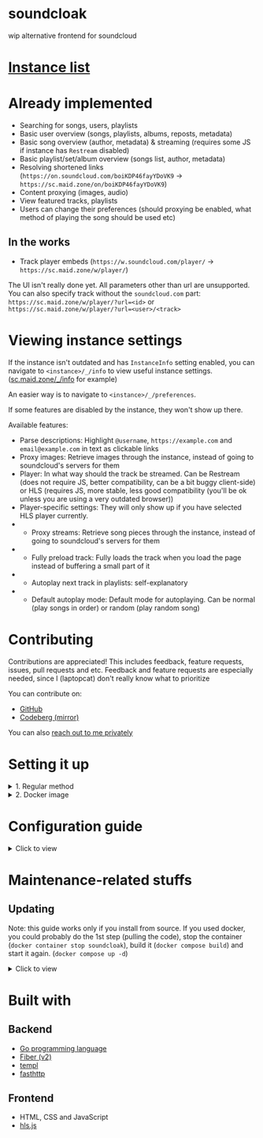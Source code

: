 # soundcloak

wip alternative frontend for soundcloud

# [Instance list](https://maid.zone/soundcloak/instances.html)

# Already implemented

- Searching for songs, users, playlists
- Basic user overview (songs, playlists, albums, reposts, metadata)
- Basic song overview (author, metadata) & streaming (requires some JS if instance has `Restream` disabled)
- Basic playlist/set/album overview (songs list, author, metadata)
- Resolving shortened links (`https://on.soundcloud.com/boiKDP46fayYDoVK9` -> `https://sc.maid.zone/on/boiKDP46fayYDoVK9`)
- Content proxying (images, audio)
- View featured tracks, playlists
- Users can change their preferences (should proxying be enabled, what method of playing the song should be used etc)

## In the works

- Track player embeds (`https://w.soundcloud.com/player/` -> `https://sc.maid.zone/w/player/`)

The UI isn't really done yet. All parameters other than url are unsupported. You can also specify track without the `soundcloud.com` part: `https://sc.maid.zone/w/player/?url=<id>` or `https://sc.maid.zone/w/player/?url=<user>/<track>`

# Viewing instance settings

If the instance isn't outdated and has `InstanceInfo` setting enabled, you can navigate to `<instance>/_/info` to view useful instance settings. ([sc.maid.zone/_/info](https://sc.maid.zone/_/info) for example)

An easier way is to navigate to `<instance>/_/preferences`.

If some features are disabled by the instance, they won't show up there.

Available features:

- Parse descriptions: Highlight `@username`, `https://example.com` and `email@example.com` in text as clickable links
- Proxy images: Retrieve images through the instance, instead of going to soundcloud's servers for them
- Player: In what way should the track be streamed. Can be Restream (does not require JS, better compatibility, can be a bit buggy client-side) or HLS (requires JS, more stable, less good compatibility (you'll be ok unless you are using a very outdated browser))
- Player-specific settings: They will only show up if you have selected HLS player currently.
- - Proxy streams: Retrieve song pieces through the instance, instead of going to soundcloud's servers for them
- - Fully preload track: Fully loads the track when you load the page instead of buffering a small part of it
- - Autoplay next track in playlists: self-explanatory
- - Default autoplay mode: Default mode for autoplaying. Can be normal (play songs in order) or random (play random song)
# Contributing

Contributions are appreciated! This includes feedback, feature requests, issues, pull requests and etc.
Feedback and feature requests are especially needed, since I (laptopcat) don't really know what to prioritize

You can contribute on:

- [GitHub](https://github.com/maid-zone/soundcloak)
- [Codeberg (mirror)](https://codeberg.org/maid-zone/soundcloak)

You can also [reach out to me privately](https://laptopc.at)

# Setting it up

<details>
<summary>1. Regular method</summary>

## Prerequisites:

1. [node.js + npm](https://nodejs.org) (any recent enough version should do, it's just used for getting hls.js builds)
2. [golang](https://go.dev) (I recommend version 1.22.10. Technically, you need 1.21.4 or higher)
3. [git](https://git-scm.com)

## Setup:

1. Clone this repository:

```sh
git clone https://github.com/maid-zone/soundcloak
```

2. Go into the cloned repository:

```sh
cd soundcloak
```

3. Download hls.js:

```sh
npm i
```

4. Download templ:

```sh
go install github.com/a-h/templ/cmd/templ@latest
```

5. Download regexp2cg:

Not really required, but helps speed up some parts of the code that use regular expressions. Keep in mind that the `build` script expects this to be installed.
```sh
go install github.com/dlclark/regexp2cg@main
```

*You might need to add go binaries to your PATH (add this line to your .bashrc / .zshrc / whatever)*

```sh
export PATH=${PATH}:`go env GOPATH`/bin
```

6. *Optional.* Edit config:

Refer to [Configuration guide](#configuration-guide) for configuration information. Can be configured from environment variables or JSON file.

7. Build binary:

This uses the `build` script, which generates code from templates, generates code for regular expiressions, and then builds the binary.
```sh
./build
```

8. Run the binary:

```sh
./main
```

This will run soundcloak on localhost, port 4664. (by default)

</details>

<details>
<summary>2. Docker image</summary>

The docker image was made by [vlnst](https://github.com/vlnst)

## Prerequisites:

1. [Docker](https://www.docker.com/)
2. [Git](https://git-scm.com)

## Setup:

1. Clone this repository:

```sh
git clone https://github.com/maid-zone/soundcloak
```

2. Go into the cloned repository:

```sh
cd soundcloak
```

3. Make a copy of the example `compose.yaml` file:

```sh
cp compose.example.yaml compose.yaml
```

Make adjustments as needed.

4. *Optional.* Edit config:

Refer to [Configuration guide](#configuration-guide) for configuration information. Can be configured from environment variables or JSON file.

5. Run the container

```sh
docker compose up -d
```

(if you get `docker: 'compose' is not a docker command.`, use `docker-compose up -d`)

This will run soundcloak as a daemon (remove the -d part of the command to just run it) on localhost, port 4664. (by default)

</details>

# Configuration guide

<details>
<summary>Click to view</summary>

You can only configure in one of the two ways:

- Using config file (`soundcloak.json` in current directory // your own path and filename)
- Using environment variables (`SOUNDCLOAK_CONFIG` must be set to `FROM_ENV`!)

Some notes:

- When specifying time, specify it in seconds.


| JSON key                | Environment variable       | Default value                                                                                                                                                                      | Description                                                                                                                                                                          |
| :------------------------ | ---------------------------- | ------------------------------------------------------------------------------------------------------------------------------------------------------------------------------------ | :------------------------------------------------------------------------------------------------------------------------------------------------------------------------------------- |
| None                    | SOUNDCLOAK_CONFIG          | soundcloak.json                                                                                                                                                                    | File to load soundcloak config from. If set to`FROM_ENV`, soundcloak loads the config from environment variables.                                                                    |
| GetWebProfiles          | GET_WEB_PROFILES           | true                                                                                                                                                                               | Retrieve links users set in their profile (social media, website, etc)                                                                                                               |
| DefaultPreferences      | DEFAULT_PREFERENCES        | {"Player": "hls", "ProxyStreams": false, "FullyPreloadTrack": false, "ProxyImages": false, "ParseDescriptions": true, "AutoplayNextTrack": false, "DefaultAutoplayMode": "normal"} | see /_/preferences page, default values adapt to your config (Player: "restream" if Restream, else "hls", ProxyStreams and ProxyImages will be same as respective config values)     |
| ProxyImages             | PROXY_IMAGES               | false                                                                                                                                                                              | Enables proxying of images (user avatars, track covers etc)                                                                                                                          |
| ImageCacheControl       | IMAGE_CACHE_CONTROL        | max-age=600, public, immutable                                                                                                                                                     | [Cache-Control](https://developer.mozilla.org/en-US/docs/Web/HTTP/Headers/Cache-Control) header value for proxied images. Cached for 10 minutes by default.                          |
| ProxyStreams            | PROXY_STREAMS              | false                                                                                                                                                                              | Enables proxying of song parts and hls playlist files                                                                                                                                |
| Restream                | RESTREAM                   | false                                                                                                                                                                              | Enables Restream Player in settings and the /_/restream/:author/:track endpoint. This player can be used without JavaScript. Restream also enables the button for downloading songs. |
| RestreamCacheControl    | RESTREAM_CACHE_CONTROL     | max-age=3600, public, immutable                                                                                                                                                    | [Cache-Control](https://developer.mozilla.org/en-US/docs/Web/HTTP/Headers/Cache-Control) header value for restreamed songs. Cached for 1 hour by default.                            |
| ClientIDTTL             | CLIENT_ID_TTL              | 4 hours                                                                                                                                                                            | Time until ClientID cache expires. ClientID is used for authenticating with SoundCloud API                                                                                           |
| UserTTL                 | USER_TTL                   | 20 minutes                                                                                                                                                                         | Time until User profile cache expires                                                                                                                                                |
| UserCacheCleanDelay     | USER_CACHE_CLEAN_DELAY     | 5 minutes                                                                                                                                                                          | Time between each cleanup of the cache (to remove expired users)                                                                                                                     |
| TrackTTL                | TRACK_TTL                  | 20 minutes                                                                                                                                                                         | Time until Track data cache expires                                                                                                                                                  |
| TrackCacheCleanDelay    | TRACK_CACHE_CLEAN_DELAY    | 5 minutes                                                                                                                                                                          | Time between each cleanup of the cache (to remove expired tracks)                                                                                                                    |
| PlaylistTTL             | PLAYLIST_TTL               | 20 minutes                                                                                                                                                                         | Time until Playlist data cache expires                                                                                                                                               |
| PlaylistCacheCleanDelay | PLAYLIST_CACHE_CLEAN_DELAY | 5 minutes                                                                                                                                                                          | Time between each cleanup of the cache (to remove expired playlists)                                                                                                                 |
| UserAgent               | USER_AGENT                 | Mozilla/5.0 (Windows NT 10.0; Win64; x64) AppleWebKit/537.36 (KHTML, like Gecko) Chrome/127.0.0.0 Safari/537.3                                                                     | User-Agent header used for requests to SoundCloud                                                                                                                                    |
| DNSCacheTTL             | DNS_CACHE_TTL              | 60 minutes                                                                                                                                                                         | Time until DNS cache expires                                                                                                                                                         |
| Addr                    | ADDR                       | :4664                                                                                                                                                                              | Address and port for soundcloak to listen on                                                                                                                                         |
| Prefork                 | PREFORK                    | false                                                                                                                                                                              | Run multiple instances of soundcloak locally to be able to handle more requests. Each one will be a separate process, so they will have separate cache.                              |
| TrustedProxyCheck       | TRUSTED_PROXY_CHECK        | true                                                                                                                                                                               | Use X-Forwarded-* headers if IP is in TrustedProxies list. When disabled, those headers will blindly be used.                                                                        |
| TrustedProxies          | TRUSTED_PROXIES            | []                                                                                                                                                                                 | List of IPs or IP ranges of trusted proxies                                                                                                                                          |

</details>

# Maintenance-related stuffs

## Updating

Note: this guide works only if you install from source. If you used docker, you could probably do the 1st step (pulling the code), stop the container (`docker container stop soundcloak`), build it (`docker compose build`) and start it again. (`docker compose up -d`)

<details>
<summary>Click to view</summary>

1. Retrieve the latest code:

```sh
git fetch origin
git pull
```

2. Remove compressed versions of files:

The webserver is configured to locally cache compressed versions of files. They have `.fiber.gz` extension and can be found in `assets` folder and `node_modules/hls.js/dist`. If any static files have been changed, you should purge these compressed files so the new versions can be served. Static files are also cached in user's browser, so you will need to clean your cache to get the new files (Ctrl + F5)

For example, you can clean these files from `assets` folder like so:

```sh
cd assets
rm *.fiber.gz
```

3. *Optional.* Edit config:

Sometimes, new updates add new config values or change default ones. Refer to [Configuration guide](#configuration-guide) for configuration information. Can be configured from environment variables or JSON file.

5. Update hls.js:

```sh
npm i
```

6. Build binary:

```sh
./build
```

7. Run it:

```sh
./main
```

Congratulations! You have succesfully updated your soundcloak.

</details>

# Built with

## Backend

- [Go programming language](https://github.com/golang/go)
- [Fiber (v2)](https://github.com/gofiber/fiber/tree/v2)
- [templ](https://github.com/a-h/templ)
- [fasthttp](https://github.com/valyala/fasthttp)

## Frontend

- HTML, CSS and JavaScript
- [hls.js](https://github.com/video-dev/hls.js)
